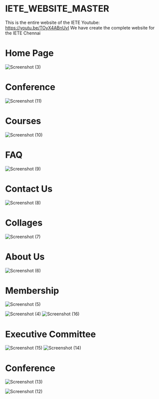 # IETE_WEBSITE_MASTER
This is the entire website of the IETE
Youtube:
https://youtu.be/TOyX4ABnUvI
    We have create the complete website for the IETE Chennai

#  Home Page        




![Screenshot (3)](https://github.com/logeshl89/IETE_WEBSITE_MASTER/assets/91780476/0c960ab2-9aa9-4501-be7b-fc78c5099814)


#   Conference


![Screenshot (11)](https://github.com/logeshl89/IETE_WEBSITE_MASTER/assets/91780476/7398157b-7210-4e4e-8f5c-53e39a7fd8f1)

#  Courses 




![Screenshot (10)](https://github.com/logeshl89/IETE_WEBSITE_MASTER/assets/91780476/84817e10-e853-4e75-829a-696f91900a43)



#  FAQ

![Screenshot (9)](https://github.com/logeshl89/IETE_WEBSITE_MASTER/assets/91780476/ebc93de7-3692-4e97-82f1-2563b3ab3883)


#  Contact Us
![Screenshot (8)](https://github.com/logeshl89/IETE_WEBSITE_MASTER/assets/91780476/21ef8c95-c006-4d85-9a14-9a67aab506dd)

#  Collages

![Screenshot (7)](https://github.com/logeshl89/IETE_WEBSITE_MASTER/assets/91780476/d29994ec-5583-4d8a-bffc-567c6369a086)

#  About Us


![Screenshot (6)](https://github.com/logeshl89/IETE_WEBSITE_MASTER/assets/91780476/2991e68e-d837-4fe4-9321-86aaa74f1ac7)


#  Membership

![Screenshot (5)](https://github.com/logeshl89/IETE_WEBSITE_MASTER/assets/91780476/335c2cc6-aeee-4cdd-b61a-64a56da240cd)





![Screenshot (4)](https://github.com/logeshl89/IETE_WEBSITE_MASTER/assets/91780476/9dfe168d-0549-4e49-94ae-2f334b18486b)
![Screenshot (16)](https://github.com/logeshl89/IETE_WEBSITE_MASTER/assets/91780476/2c2238fa-da4e-4541-a24b-7890e0e539e7)


# Executive Committee 


                                                 
![Screenshot (15)](https://github.com/logeshl89/IETE_WEBSITE_MASTER/assets/91780476/2592e3ff-8226-4bed-b1ee-fd7a4f8b931b)
![Screenshot (14)](https://github.com/logeshl89/IETE_WEBSITE_MASTER/assets/91780476/060f5ed6-1ce7-4fd6-a353-42cc8430dc38)


#  Conference 


![Screenshot (13)](https://github.com/logeshl89/IETE_WEBSITE_MASTER/assets/91780476/e6c74bf2-f01e-432b-8eaa-5b0c4ea59d35)





![Screenshot (12)](https://github.com/logeshl89/IETE_WEBSITE_MASTER/assets/91780476/0308704e-44f9-4054-9138-01755c27df54)
